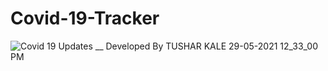 # Covid-19-Tracker
![Covid 19 Updates __ Developed By TUSHAR KALE 29-05-2021 12_33_00 PM](https://user-images.githubusercontent.com/58550286/120213668-15dee200-c251-11eb-9b92-a30927ccf381.png)

